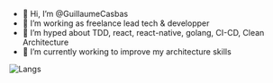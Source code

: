 - 👋 Hi, I’m @GuillaumeCasbas
- 💞️ I’m working as freelance lead tech & developper
- 👀 I’m hyped about TDD, react, react-native, golang, CI-CD, Clean Architecture
- 🌱 I’m currently working to improve my architecture skills

![Langs](https://github-readme-stats.vercel.app/api/top-langs/?username=guillaumecasbas&layout=compact)
